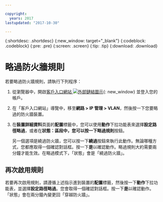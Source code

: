 ```yaml
---

copyright:
  years: 2017
lastupdated: "2017-10-30"

---
```


{:shortdesc: .shortdesc}
{:new_window: target="_blank"}
{:codeblock: .codeblock}
{:pre: .pre}
{:screen: .screen}
{:tip: .tip}
{:download: .download}

# 略過防火牆規則

若要略過防火牆規則，請執行下列程序：

1. 從瀏覽器中，開啟[客戶入口網站 ![外部鏈結圖示](../../icons/launch-glyph.svg "外部鏈結圖示")](https://control.softlayer.com/){: new_window} 並登入您的帳戶。
2. 在「客戶入口網站」導覽中，移至**網路 > IP 管理 > VLAN**，然後按一下您要略過的防火牆裝置。
3. 在**裝置詳細資料**頁面的**配置**標籤中，您可以使用**動作**下拉功能表來選擇**設定路徑略過**，或者在**狀態：**區段中，您可以按一下**略過規則**按鈕。 

	另一個選項是繞過防火牆，您可以按一下**繞過**按鈕來執行此動作。無論哪種方式，您都應取得一個確認對話框。按一下**是**以確認動作。略過規則大約需要兩分鐘才能生效。在略過模式下，「狀態」會是「繞過防火牆」。

## 再次啟用規則

若要再次啟用規則，請遵循上述指示進到裝置的**配置**標籤，然後按一下**動作**下拉功能表，並選擇**設定路徑略過**。您會取得一個確認對話框。按一下**是**以確認動作。「狀態」會在兩分鐘內變更回「穿越防火牆」。
